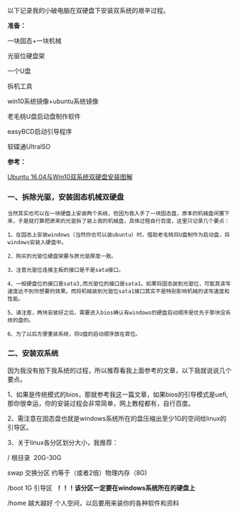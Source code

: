 以下记录我的小破电脑在双硬盘下安装双系统的艰辛过程。

**准备：**

一块固态+一块机械

光驱位硬盘架

 一个U盘

拆机工具

win10系统镜像+ubuntu系统镜像

老毛桃U盘启动盘制作软件

easyBCD启动引导程序

软碟通UltralSO

**参考：**

[Ubuntu 16.04与Win10双系统双硬盘安装图解](https://blog.csdn.net/fesdgasdgasdg/article/details/54183577)

### 一、拆除光驱，安装固态机械双硬盘

	当然其实也可以在一块硬盘上安装两个系统，但因为我入手了一块固态盘，原本的机械盘闲置下来，于是就打算把原来的光驱拆了装上我的机械盘，具体过程自行百度，这里只记录几个要点：

	1、在固态上安装windows（当然你也可以装ubuntu）时，借助老毛桃将U盘制作为启动盘，将windows安装入硬盘中。

	2、购买的光驱位硬盘架要与原光驱厚度一致。

	3、注意光驱位连接主板的接口是不是sata接口。

	4、一般硬盘位的接口是sata3,而光驱位的接口是sata1。如果将固态装到光驱位，可能其读写速度达不到你想要的效果。而将机械装到光驱位sata1接口其实不是特别影响机械的读写速度和性能。

	5、请注意，两块安装好之后，需要进入bios确认有windows的硬盘启动顺序是优先于那块没系统的盘的。

	6、为了以后方便重装系统，将U盘的启动顺序放在首位。

### 二、安装双系统

因为我没有拍下我系统的过程，所以推荐看我上面参考的文章，以下我就说说几个要点。

1、如果是传统模式的bios，那就参考我这一篇文章，如果bios的引导模式是uefi,那你很幸运，你的安装过程会非常简单，网上教程都有，自行百度。

2、需注意在固态盘也就是windows系统所在的盘压缩出至少1G的空间给linux的引导区。

3、关于linux各分区划分大小，我推荐：

/	根目录  20G-30G

swap	交换分区	约等于（或者2倍）物理内存（8G)

/boot	1G	引导区  **！！！该分区一定要在windows系统所在的硬盘上**

/home	越大越好	个人空间，以后要用来装你的各种软件和资料
